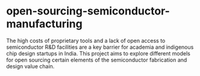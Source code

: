# open-sourcing-semiconductor-manufacturing
The high costs of proprietary tools and a lack of open access to semiconductor R&amp;D facilities are a key barrier for academia and indigenous chip design startups in India. This project aims to explore different models for open sourcing certain elements of the semiconductor fabrication and design value chain.
